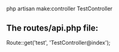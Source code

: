 

#

##
php artisan make:controller TestController


## The routes/api.php file:

Route::get('test', 'TestController@index');